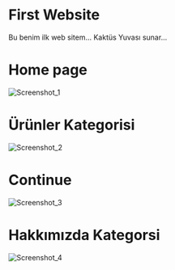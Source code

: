# First Website
 Bu benim ilk web sitem... Kaktüs Yuvası sunar...
 
# Home page
![Screenshot_1](https://user-images.githubusercontent.com/105509750/180633100-9d2a005d-9c78-4edf-84a1-88ebdc6e5e1f.png)

# Ürünler Kategorisi
![Screenshot_2](https://user-images.githubusercontent.com/105509750/180633206-4f210dc5-0105-4068-a7c0-c23468afcbea.png)

# Continue

![Screenshot_3](https://user-images.githubusercontent.com/105509750/180633237-d439c64e-7861-4aa6-b72f-b992f006a7f9.png)

# Hakkımızda Kategorsi
![Screenshot_4](https://user-images.githubusercontent.com/105509750/180633275-cdb5afc2-c2f1-47f0-ab60-ec9ca2331618.png)


